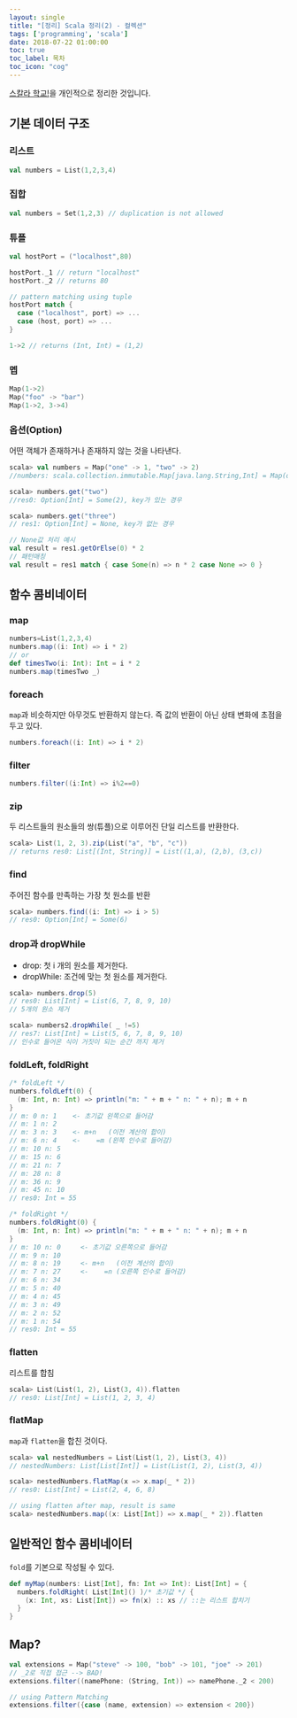 ```yaml
---
layout: single
title: "[정리] Scala 정리(2) - 컬렉션"
tags: ['programming', 'scala']
date: 2018-07-22 01:00:00
toc: true
toc_label: 목차
toc_icon: "cog"
---
```


[스칼라 학교!](https://twitter.github.io/scala_school/ko/index.html)을 개인적으로 정리한 것입니다.

## 기본 데이터 구조
### 리스트
```scala
val numbers = List(1,2,3,4)
```

### 집합
```scala
val numbers = Set(1,2,3) // duplication is not allowed 
```

### 튜플
```scala
val hostPort = ("localhost",80)

hostPort._1 // return "localhost"
hostPort._2 // returns 80

// pattern matching using tuple
hostPort match {
  case ("localhost", port) => ...
  case (host, port) => ...
}

1->2 // returns (Int, Int) = (1,2)
```
### 멥
```scala
Map(1->2)
Map("foo" -> "bar")
Map(1->2, 3->4)
```

### 옵션(Option)
어떤 객체가 존재하거나 존재하지 않는 것을 나타낸다.
```scala
scala> val numbers = Map("one" -> 1, "two" -> 2)
//numbers: scala.collection.immutable.Map[java.lang.String,Int] = Map(one -> 1, two -> 2)

scala> numbers.get("two")
//res0: Option[Int] = Some(2), key가 있는 경우

scala> numbers.get("three")
// res1: Option[Int] = None, key가 없는 경우

// None값 처리 예시
val result = res1.getOrElse(0) * 2
// 패턴매칭
val result = res1 match { case Some(n) => n * 2 case None => 0 }
```
## 함수 콤비네이터
### map
```scala
numbers=List(1,2,3,4)
numbers.map((i: Int) => i * 2)
// or 
def timesTwo(i: Int): Int = i * 2
numbers.map(timesTwo _)
```

### foreach
`map`과 비슷하지만 아무것도 반환하지 않는다. 즉 값의 반환이 아닌 상태 변화에 초점을 두고 있다.
```scala
numbers.foreach((i: Int) => i * 2)
```

### filter
```scala
numbers.filter((i:Int) => i%2==0)
```

### zip
두 리스트들의 원소들의 쌍(튜플)으로 이루어진 단일 리스트를 반환한다.
```scala
scala> List(1, 2, 3).zip(List("a", "b", "c"))
// returns res0: List[(Int, String)] = List((1,a), (2,b), (3,c))
```
### find
주어진 함수를 만족하는 가장 첫 원소를 반환
```scala
scala> numbers.find((i: Int) => i > 5)
// res0: Option[Int] = Some(6)
```

### drop과 dropWhile
* drop: 첫 i 개의 원소를 제거한다.
* dropWhile: 조건에 맞는 첫 원소를 제거한다.
```scala
scala> numbers.drop(5)
// res0: List[Int] = List(6, 7, 8, 9, 10)
// 5개의 원소 제거

scala> numbers2.dropWhile( _ !=5)
// res7: List[Int] = List(5, 6, 7, 8, 9, 10)
// 인수로 들어온 식이 거짓이 되는 순간 까지 제거
```
 
### foldLeft, foldRight

```scala
/* foldLeft */
numbers.foldLeft(0) { 
  (m: Int, n: Int) => println("m: " + m + " n: " + n); m + n 
}
// m: 0 n: 1    <- 초기값 왼쪽으로 들어감
// m: 1 n: 2    
// m: 3 n: 3    <- m+n   (이전 계산의 합이) 
// m: 6 n: 4    <-    =m (왼쪽 인수로 들어감)
// m: 10 n: 5
// m: 15 n: 6
// m: 21 n: 7
// m: 28 n: 8
// m: 36 n: 9
// m: 45 n: 10
// res0: Int = 55

/* foldRight */
numbers.foldRight(0) { 
  (m: Int, n: Int) => println("m: " + m + " n: " + n); m + n 
}
// m: 10 n: 0     <- 초기값 오른쪽으로 들어감
// m: 9 n: 10
// m: 8 n: 19     <- m+n   (이전 계산의 합이) 
// m: 7 n: 27     <-    =n (오른쪽 인수로 들어감)
// m: 6 n: 34
// m: 5 n: 40
// m: 4 n: 45
// m: 3 n: 49
// m: 2 n: 52
// m: 1 n: 54
// res0: Int = 55
```

### flatten
리스트를 합침
```scala
scala> List(List(1, 2), List(3, 4)).flatten
// res0: List[Int] = List(1, 2, 3, 4)
```
### flatMap
`map`과 `flatten`을 합친 것이다.
```scala
scala> val nestedNumbers = List(List(1, 2), List(3, 4))
// nestedNumbers: List[List[Int]] = List(List(1, 2), List(3, 4))

scala> nestedNumbers.flatMap(x => x.map(_ * 2))
// res0: List[Int] = List(2, 4, 6, 8)

// using flatten after map, result is same
scala> nestedNumbers.map((x: List[Int]) => x.map(_ * 2)).flatten
```

## 일반적인 함수 콤비네이터
`fold`를 기본으로 작성될 수 있다.
```scala
def myMap(numbers: List[Int], fn: Int => Int): List[Int] = {
  numbers.foldRight( List[Int]() )/* 초기값 */ { 
    (x: Int, xs: List[Int]) => fn(x) :: xs // ::는 리스트 합치기
  }
}
```

## Map?
```scala
val extensions = Map("steve" -> 100, "bob" -> 101, "joe" -> 201)
// _2로 직접 접근 --> BAD!
extensions.filter((namePhone: (String, Int)) => namePhone._2 < 200)

// using Pattern Matching
extensions.filter({case (name, extension) => extension < 200})
```